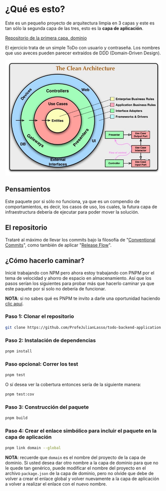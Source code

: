 # ¿Qué es esto?

Este es un pequeño proyecto de arquitectura limpia en 3 capas y este es tan sólo la segunda capa de las tres, esto es la **capa de aplicación**.

[Repositorio de la primera capa, dominio](https://github.com/ProfeJulianLasso/todo-backend-domain)

El ejercicio trata de un simple ToDo con usuario y contraseña. Los nombres que uso aveces pueden parecer extraídos de DDD (Domain-Driven Design).

![Clean Architecture](./assets/clean_architecture.jpg)

## Pensamientos

Este paquete por si sólo no funciona, ya que es un compendio de comportamientos, es decir, los casos de uso, los cuales, la futura capa de infraestructura debería de ejecutar para poder mover la solución.

## El repositorio

Trataré al máximo de llevar los commits bajo la filosofía de "[Conventional Commits](https://www.conventionalcommits.org/)", como también de aplicar "[Release Flow](http://releaseflow.org/)".

## ¿Cómo hacerlo caminar?

Inicié trabajando con NPM pero ahora estoy trabajando con PNPM por el tema de velocidad y ahorro de espacio en almacenamiento. Así que los pasos serían los siguientes para probar más que hacerlo caminar ya que este paquete por si solo no debería de funcionar.

**NOTA**: si no sabes qué es PNPM te invito a darle una oportunidad haciendo [clic aquí](https://pnpm.io/).

### Paso 1: Clonar el repositorio

```bash
git clone https://github.com/ProfeJulianLasso/todo-backend-application
```

### Paso 2: Instalación de dependencias

```bash
pnpm install
```

### Paso opcional: Correr los test

```bash
pnpm test
```

O sí desea ver la cobertura entonces sería de la siguiente manera:

```bash
pnpm test:cov
```

### Paso 3: Construcción del paquete

```bash
pnpm build
```

### Paso 4: Crear el enlace simbólico para incluir el paquete en la capa de aplicación

```bash
pnpm link domain --global
```

**NOTA**: recuerde que `domain` es el nombre del proyecto de la capa de dominio. Si usted desea dar otro nombre a la capa de dominio para que no le quede tan genérico, puede modificar el nombre del proyecto en el archivo `package.json` de la capa de dominio, pero no olvide que debe de volver a crear el enlace global y volver nuevamente a la capa de aplicación a volver a realizar el enlace con el nuevo nombre.
